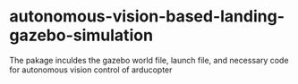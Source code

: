 # autonomous-vision-based-landing-gazebo-simulation
The pakage inculdes the gazebo world file, launch file, and necessary code for autonomous vision control of arducopter
